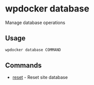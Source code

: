# wpdocker database

Manage database operations

## Usage

```bash
wpdocker database COMMAND
```

## Commands

- [reset](wpdocker%20database%20reset) - Reset site database


